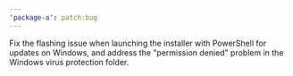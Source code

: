 ```yaml
---
'package-a': patch:bug
---
```


Fix the flashing issue when launching the installer with PowerShell for updates on Windows, and address the "permission denied" problem in the Windows virus protection folder.
